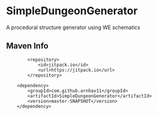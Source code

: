 # SimpleDungeonGenerator
A procedural structure generator using WE schematics

## Maven Info
```
		<repository>
		    <id>jitpack.io</id>
		    <url>https://jitpack.io</url>
		</repository>
  
  	<dependency>
	    <groupId>com.github.arnhav11</groupId>
	    <artifactId>SimpleDungeonGenerator</artifactId>
	    <version>master-SNAPSHOT</version>
	</dependency>
  ```
